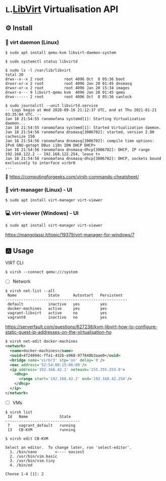 # `L`.[LibVirt](https://libvirt.org/) Virtualisation API

## :gear: Install

### :penguin: virt daemon (Linux)

```
$ sudo apt install qemu-kvm libvirt-daemon-system
```

```
$ sudo systemctl status libvirtd
```

```
$ sudo ls -l /var/lib/libvirt
total 20
drwx--x--x 2 root         root 4096 Oct  8 05:36 boot
drwxr-xr-x 2 root         root 4096 Jan 20 01:45 dnsmasq
drwxr-xr-x 2 root         root 4096 Jan 20 15:34 images
drwxr-x--- 9 libvirt-qemu kvm  4096 Jan 20 01:45 qemu
drwx------ 2 root         root 4096 Oct  8 05:36 sanlock
```


```
$ sudo journalctl --unit libvirtd.service
-- Logs begin at Wed 2020-09-16 21:12:37 UTC, end at Thu 2021-01-21 03:35:04 UTC. --
Jan 18 21:54:55 ranomafana systemd[1]: Starting Virtualization daemon...
Jan 18 21:54:55 ranomafana systemd[1]: Started Virtualization daemon.
Jan 18 21:54:56 ranomafana dnsmasq[3006702]: started, version 2.80 cachesize 150
Jan 18 21:54:56 ranomafana dnsmasq[3006702]: compile time options: IPv6 GNU-getopt DBus i18n IDN DHCP DHCP>
Jan 18 21:54:56 ranomafana dnsmasq-dhcp[3006702]: DHCP, IP range 192.168.122.2 -- 192.168.122.254, lease t>
Jan 18 21:54:56 ranomafana dnsmasq-dhcp[3006702]: DHCP, sockets bound exclusively to interface virbr0
...
```

:open_book: https://computingforgeeks.com/virsh-commands-cheatsheet/


### :penguin: virt-manager (Linux) - UI

```
$ sudo apt install virt-manager virt-viewer 
```

### :computer: virt-viewer (Windows) - UI

```
$ sudo apt install virt-manager virt-viewer 
```

https://mangolassi.it/topic/19379/virt-manager-for-windows/7


## :a: Usage

VIRT CLI

```
$ virsh --connect qemu:///system
```

- [ ] Network

```
$ virsh net-list --all
 Name              State      Autostart   Persistent
------------------------------------------------------
 default           inactive   yes         yes
 docker-machines   active     yes         yes
 vagrant-libvirt   active     no          yes
 vagrant0          inactive   no          yes
 ```
https://serverfault.com/questions/627238/kvm-libvirt-how-to-configure-static-guest-ip-addresses-on-the-virtualisation-ho

```xml
$ virsh net-edit docker-machines
<network>
  <name>docker-machines</name>
  <uuid>4f24694c-ffa1-432b-a968-977848b3aae0</uuid>
  <bridge name='virbr3' stp='on' delay='0'/>
  <mac address='52:54:00:15:06:09'/>
  <ip address='192.168.42.1' netmask='255.255.255.0'>
    <dhcp>
      <range start='192.168.42.2' end='192.168.42.254'/>
    </dhcp>
  </ip>
</network>
```

- [ ] VMs

```
$ virsh list
 Id   Name              State
---------------------------------
 7    vagrant_default   running
 13   CB-KVM            running
```

```
$ virsh edit CB-KVM

Select an editor.  To change later, run 'select-editor'.
  1. /bin/nano        <---- easiest
  2. /usr/bin/vim.basic
  3. /usr/bin/vim.tiny
  4. /bin/ed

Choose 1-4 [1]: 2
```
